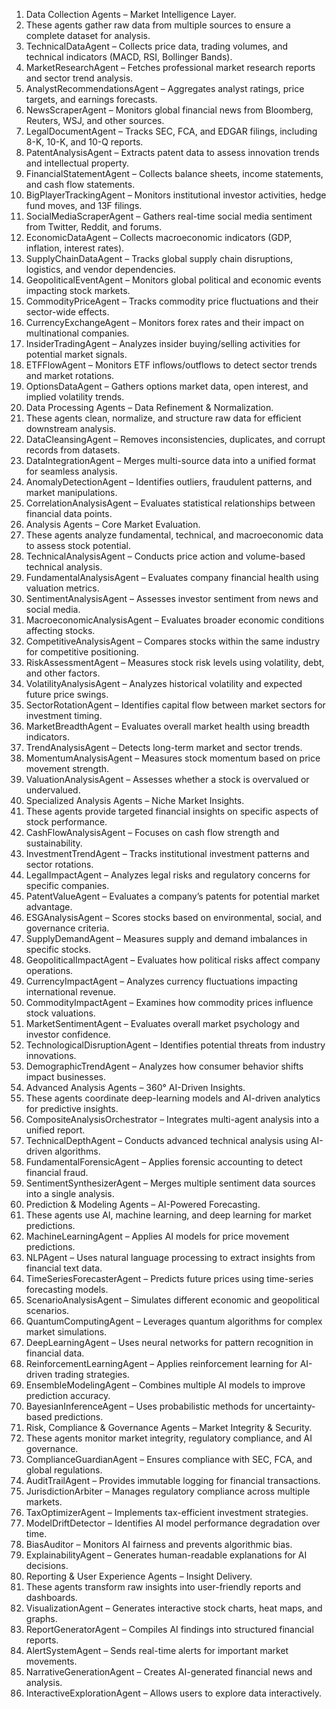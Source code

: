 1. Data Collection Agents – Market Intelligence Layer.
2. These agents gather raw data from multiple sources to ensure a complete dataset for analysis.
3. TechnicalDataAgent – Collects price data, trading volumes, and technical indicators (MACD, RSI, Bollinger Bands).
4. MarketResearchAgent – Fetches professional market research reports and sector trend analysis.
5. AnalystRecommendationsAgent – Aggregates analyst ratings, price targets, and earnings forecasts.
6. NewsScraperAgent – Monitors global financial news from Bloomberg, Reuters, WSJ, and other sources.
7. LegalDocumentAgent – Tracks SEC, FCA, and EDGAR filings, including 8-K, 10-K, and 10-Q reports.
8. PatentAnalysisAgent – Extracts patent data to assess innovation trends and intellectual property.
9. FinancialStatementAgent – Collects balance sheets, income statements, and cash flow statements.
10. BigPlayerTrackingAgent – Monitors institutional investor activities, hedge fund moves, and 13F filings.
11. SocialMediaScraperAgent – Gathers real-time social media sentiment from Twitter, Reddit, and forums.
12. EconomicDataAgent – Collects macroeconomic indicators (GDP, inflation, interest rates).
13. SupplyChainDataAgent – Tracks global supply chain disruptions, logistics, and vendor dependencies.
14. GeopoliticalEventAgent – Monitors global political and economic events impacting stock markets.
15. CommodityPriceAgent – Tracks commodity price fluctuations and their sector-wide effects.
16. CurrencyExchangeAgent – Monitors forex rates and their impact on multinational companies.
17. InsiderTradingAgent – Analyzes insider buying/selling activities for potential market signals.
18. ETFFlowAgent – Monitors ETF inflows/outflows to detect sector trends and market rotations.
19. OptionsDataAgent – Gathers options market data, open interest, and implied volatility trends.
20. Data Processing Agents – Data Refinement & Normalization.
21. These agents clean, normalize, and structure raw data for efficient downstream analysis.
22. DataCleansingAgent – Removes inconsistencies, duplicates, and corrupt records from datasets.
23. DataIntegrationAgent – Merges multi-source data into a unified format for seamless analysis.
24. AnomalyDetectionAgent – Identifies outliers, fraudulent patterns, and market manipulations.
25. CorrelationAnalysisAgent – Evaluates statistical relationships between financial data points.
26. Analysis Agents – Core Market Evaluation.
27. These agents analyze fundamental, technical, and macroeconomic data to assess stock potential.
28. TechnicalAnalysisAgent – Conducts price action and volume-based technical analysis.
29. FundamentalAnalysisAgent – Evaluates company financial health using valuation metrics.
30. SentimentAnalysisAgent – Assesses investor sentiment from news and social media.
31. MacroeconomicAnalysisAgent – Evaluates broader economic conditions affecting stocks.
32. CompetitiveAnalysisAgent – Compares stocks within the same industry for competitive positioning.
33. RiskAssessmentAgent – Measures stock risk levels using volatility, debt, and other factors.
34. VolatilityAnalysisAgent – Analyzes historical volatility and expected future price swings.
35. SectorRotationAgent – Identifies capital flow between market sectors for investment timing.
36. MarketBreadthAgent – Evaluates overall market health using breadth indicators.
37. TrendAnalysisAgent – Detects long-term market and sector trends.
38. MomentumAnalysisAgent – Measures stock momentum based on price movement strength.
39. ValuationAnalysisAgent – Assesses whether a stock is overvalued or undervalued.
40. Specialized Analysis Agents – Niche Market Insights.
41. These agents provide targeted financial insights on specific aspects of stock performance.
42. CashFlowAnalysisAgent – Focuses on cash flow strength and sustainability.
43. InvestmentTrendAgent – Tracks institutional investment patterns and sector rotations.
44. LegalImpactAgent – Analyzes legal risks and regulatory concerns for specific companies.
45. PatentValueAgent – Evaluates a company’s patents for potential market advantage.
46. ESGAnalysisAgent – Scores stocks based on environmental, social, and governance criteria.
47. SupplyDemandAgent – Measures supply and demand imbalances in specific stocks.
48. GeopoliticalImpactAgent – Evaluates how political risks affect company operations.
49. CurrencyImpactAgent – Analyzes currency fluctuations impacting international revenue.
50. CommodityImpactAgent – Examines how commodity prices influence stock valuations.
51. MarketSentimentAgent – Evaluates overall market psychology and investor confidence.
52. TechnologicalDisruptionAgent – Identifies potential threats from industry innovations.
53. DemographicTrendAgent – Analyzes how consumer behavior shifts impact businesses.
54. Advanced Analysis Agents – 360° AI-Driven Insights.
55. These agents coordinate deep-learning models and AI-driven analytics for predictive insights.
56. CompositeAnalysisOrchestrator – Integrates multi-agent analysis into a unified report.
57. TechnicalDepthAgent – Conducts advanced technical analysis using AI-driven algorithms.
58. FundamentalForensicAgent – Applies forensic accounting to detect financial fraud.
59. SentimentSynthesizerAgent – Merges multiple sentiment data sources into a single analysis.
60. Prediction & Modeling Agents – AI-Powered Forecasting.
61. These agents use AI, machine learning, and deep learning for market predictions.
62. MachineLearningAgent – Applies AI models for price movement predictions.
63. NLPAgent – Uses natural language processing to extract insights from financial text data.
64. TimeSeriesForecasterAgent – Predicts future prices using time-series forecasting models.
65. ScenarioAnalysisAgent – Simulates different economic and geopolitical scenarios.
66. QuantumComputingAgent – Leverages quantum algorithms for complex market simulations.
67. DeepLearningAgent – Uses neural networks for pattern recognition in financial data.
68. ReinforcementLearningAgent – Applies reinforcement learning for AI-driven trading strategies.
69. EnsembleModelingAgent – Combines multiple AI models to improve prediction accuracy.
70. BayesianInferenceAgent – Uses probabilistic methods for uncertainty-based predictions.
71. Risk, Compliance & Governance Agents – Market Integrity & Security.
72. These agents monitor market integrity, regulatory compliance, and AI governance.
73. ComplianceGuardianAgent – Ensures compliance with SEC, FCA, and global regulations.
74. AuditTrailAgent – Provides immutable logging for financial transactions.
75. JurisdictionArbiter – Manages regulatory compliance across multiple markets.
76. TaxOptimizerAgent – Implements tax-efficient investment strategies.
77. ModelDriftDetector – Identifies AI model performance degradation over time.
78. BiasAuditor – Monitors AI fairness and prevents algorithmic bias.
79. ExplainabilityAgent – Generates human-readable explanations for AI decisions.
80. Reporting & User Experience Agents – Insight Delivery.
81. These agents transform raw insights into user-friendly reports and dashboards.
82. VisualizationAgent – Generates interactive stock charts, heat maps, and graphs.
83. ReportGeneratorAgent – Compiles AI findings into structured financial reports.
84. AlertSystemAgent – Sends real-time alerts for important market movements.
85. NarrativeGenerationAgent – Creates AI-generated financial news and analysis.
86. InteractiveExplorationAgent – Allows users to explore data interactively.
